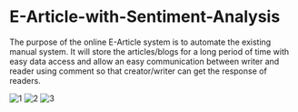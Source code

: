 # E-Article-with-Sentiment-Analysis
The purpose of the online E-Article system is to automate the existing manual system. It will store the articles/blogs for a long period of time with easy data access and allow an easy communication between writer and reader using comment so that creator/writer can get the response of readers.

![1](https://user-images.githubusercontent.com/51255866/155087965-b10b8320-c5ef-4416-ae39-aecc1d811aae.png)
![2](https://user-images.githubusercontent.com/51255866/155087975-ed5eb3e1-a838-4775-848e-8259089a5e16.png)
![3](https://user-images.githubusercontent.com/51255866/155087988-ff03f410-ecec-443b-a18a-10507c5122da.png)

